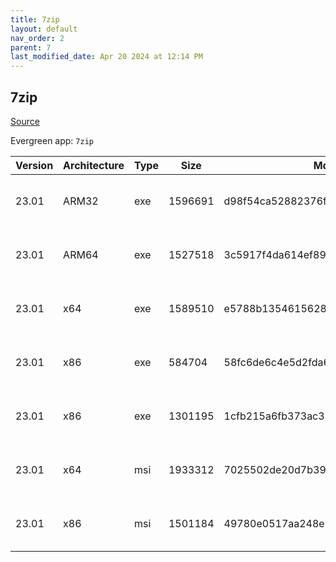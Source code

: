 ```yaml
---
title: 7zip
layout: default
nav_order: 2
parent: 7
last_modified_date: Apr 20 2024 at 12:14 PM
---
```


## 7zip

[Source](https://www.7-zip.org/)

Evergreen app: `7zip`

| Version | Architecture | Type | Size    | Md5                              | URI                                                                                                                                                                  |
| ------- | ------------ | ---- | ------- | -------------------------------- | -------------------------------------------------------------------------------------------------------------------------------------------------------------------- |
| 23.01   | ARM32        | exe  | 1596691 | d98f54ca52882376fd8b39b29628a90a | [https://gigenet.dl.sourceforge.net/project/sevenzip/7-Zip/23.01/7z2301-arm.exe](https://gigenet.dl.sourceforge.net/project/sevenzip/7-Zip/23.01/7z2301-arm.exe)     |
| 23.01   | ARM64        | exe  | 1527518 | 3c5917f4da614ef892f055c697744b77 | [https://gigenet.dl.sourceforge.net/project/sevenzip/7-Zip/23.01/7z2301-arm64.exe](https://gigenet.dl.sourceforge.net/project/sevenzip/7-Zip/23.01/7z2301-arm64.exe) |
| 23.01   | x64          | exe  | 1589510 | e5788b13546156281bf0a4b38bdd0901 | [https://gigenet.dl.sourceforge.net/project/sevenzip/7-Zip/23.01/7z2301-x64.exe](https://gigenet.dl.sourceforge.net/project/sevenzip/7-Zip/23.01/7z2301-x64.exe)     |
| 23.01   | x86          | exe  | 584704  | 58fc6de6c4e5d2fda63565d54feb9e75 | [https://gigenet.dl.sourceforge.net/project/sevenzip/7-Zip/23.01/7zr.exe](https://gigenet.dl.sourceforge.net/project/sevenzip/7-Zip/23.01/7zr.exe)                   |
| 23.01   | x86          | exe  | 1301195 | 1cfb215a6fb373ac33a38b1db320c178 | [https://gigenet.dl.sourceforge.net/project/sevenzip/7-Zip/23.01/7z2301.exe](https://gigenet.dl.sourceforge.net/project/sevenzip/7-Zip/23.01/7z2301.exe)             |
| 23.01   | x64          | msi  | 1933312 | 7025502de20d7b39fb06870ab06d015b | [https://gigenet.dl.sourceforge.net/project/sevenzip/7-Zip/23.01/7z2301-x64.msi](https://gigenet.dl.sourceforge.net/project/sevenzip/7-Zip/23.01/7z2301-x64.msi)     |
| 23.01   | x86          | msi  | 1501184 | 49780e0517aa248e7fd90f50674a2645 | [https://gigenet.dl.sourceforge.net/project/sevenzip/7-Zip/23.01/7z2301.msi](https://gigenet.dl.sourceforge.net/project/sevenzip/7-Zip/23.01/7z2301.msi)             |
